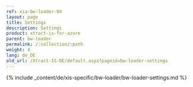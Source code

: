 ```yaml
---
ref: xia-bw-loader-04
layout: page
title: Settings
description: Settings
product: xtract-is-for-azure
parent: bw-loader
permalink: /:collection/:path
weight: 4
lang: de_DE
old_url: /Xtract-IS-DE/default.aspx?pageid=bw-loader-settings
---
```

{% include _content/de/xis-specific/bw-loader/bw-loader-settings.md %}
